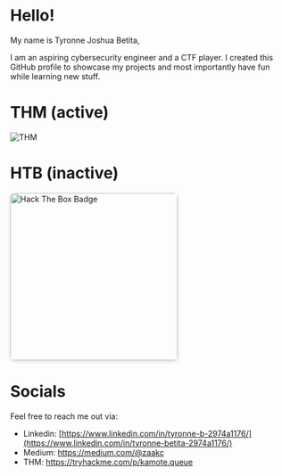 # Hello!

My name is Tyronne Joshua Betita, 

I am an aspiring cybersecurity engineer and a CTF player. I created this GitHub profile to showcase my projects and most importantly have fun while learning new stuff.


# THM (active)
![THM]([https://tryhackme-badges.s3.amazonaws.com/kamote.queue.png](https://tryhackme-badges.s3.amazonaws.com/kamote.queue.png?update=3))


# HTB (inactive)
<a href="https://app.hackthebox.com/profile/133546" target="_blank">
  <img src="https://www.hackthebox.com/badge/image/133546" alt="Hack The Box Badge" style="width:300px; box-shadow: 0 2px 6px rgba(0,0,0,0.15); border-radius: 8px; display:block; margin-left:0;">
</a>

# Socials
Feel free to reach me out via:

* Linkedin:  [https://www.linkedin.com/in/tyronne-b-2974a1176/](https://www.linkedin.com/in/tyronne-betita-2974a1176/)
* Medium:    https://medium.com/@zaakc
* THM:       https://tryhackme.com/p/kamote.queue


